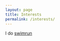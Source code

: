 ```yaml
---
layout: page
title: Interests
permalink: /interests/
---
```


I do [swimrun](https://swimrun.watch/athletes/Jacob%20Langeloh)